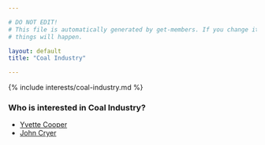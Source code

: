```yaml
---

# DO NOT EDIT!
# This file is automatically generated by get-members. If you change it, bad
# things will happen.

layout: default
title: "Coal Industry"

---
```


{% include interests/coal-industry.md %}

### Who is interested in Coal Industry?


* [Yvette Cooper](members/yvette-cooper.html)
* [John Cryer](members/john-cryer.html)
